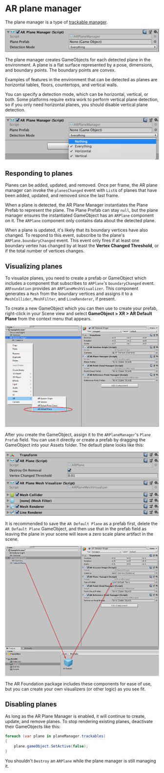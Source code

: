 # AR plane manager

The plane manager is a type of [trackable manager](trackable-managers.md).

![AR Plane Manager](images/ar-plane-manager.png "AR Plane Manager")

The plane manager creates GameObjects for each detected plane in the environment. A plane is a flat surface represented by a pose, dimensions, and boundary points. The boundary points are convex.

Examples of features in the environment that can be detected as planes are horizontal tables, floors, countertops, and vertical walls.

You can specify a detection mode, which can be horizontal, vertical, or both. Some platforms require extra work to perform vertical plane detection, so if you only need horizontal planes, you should disable vertical plane detection.

![AR Plane Manager](images/ar-plane-manager-detection-mode.png "AR Plane Manager")

## Responding to planes

Planes can be added, updated, and removed. Once per frame, the AR plane manager can invoke the `planesChanged` event with `List`s of planes that have been added, updated, and removed since the last frame.

When a plane is detected, the AR Plane Manager instantiates the Plane Prefab to represent the plane. The Plane Prefab can stay `null`, but the plane manager ensures the instantiated GameObject has an `ARPlane` component on it. The `ARPlane` component only contains data about the detected plane.

When a plane is updated, it's likely that its boundary vertices have also changed. To respond to this event, subscribe to the plane's `ARPlane.boundaryChanged` event. This event only fires if at least one boundary vertex has changed by at least the **Vertex Changed Threshold**, or if the total number of vertices changes.

## Visualizing planes

To visualize planes, you need to create a prefab or GameObject which includes a component that subscribes to `ARPlane`'s `boundaryChanged` event. `ARFoundation` provides an `ARPlaneMeshVisualizer`. This component generates a `Mesh` from the boundary vertices and assigns it to a `MeshCollider`, `MeshFilter`, and `LineRenderer`, if present.

To create a new GameObject which you can then use to create your prefab, right-click in your Scene view and select **GameObject &gt; XR &gt; AR Default Plane** from the context menu that appears.

![Creating a new AR Default Plane GameObject](images/ar_default_plane.png "AR Default Plane")

After you create the GameObject, assign it to the `ARPlaneManager`'s `Plane Prefab` field. You can use it directly or create a prefab by dragging the GameObject into your Assets folder. The default plane looks like this:

![Default AR plane](images/ar-default-plane.png "AR Default Plane")

It is recommended to save the `AR Default Plane` as a prefab first, delete the `AR Default Plane` GameObject, and then use that in the prefab field as leaving the plane in your scene will leave a zero scale plane artifact in the scene.

![Default AR Plane prefab](images/ar_default_plane_as_prefab.png "AR Default Plane Prefab")

The AR Foundation package includes these components  for ease of use, but you can create your own visualizers (or other logic) as you see fit.

## Disabling planes

As long as the AR Plane Manager is enabled, it will continue to create, update, and remove planes. To stop rendering existing planes, deactivate their GameObjects like this:

```csharp
foreach (var plane in planeManager.trackables)
{
    plane.gameObject.SetActive(false);
}
```

You shouldn't `Destroy` an `ARPlane` while the plane manager is still managing it.
